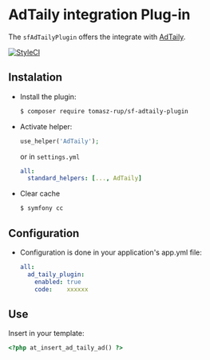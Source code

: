 # AdTaily integration Plug-in

The `sfAdTailyPlugin` offers the integrate with [AdTaily](http://www.adtaily.com/).

[![StyleCI](https://styleci.io/repos/49574524/shield?style=plastic&branch=master)](https://styleci.io/repos/49574524)

## Instalation

  * Install the plugin:

    ~~~sh
    $ composer require tomasz-rup/sf-adtaily-plugin
    ~~~

  * Activate helper:

    ~~~php
    use_helper('AdTaily');
    ~~~

    or in `settings.yml`

    ~~~yaml
    all:
      standard_helpers: [..., AdTaily]
    ~~~

  * Clear cache

    ~~~sh
    $ symfony cc
    ~~~

## Configuration

  * Configuration is done in your application's app.yml file:

    ~~~yaml
    all:
      ad_taily_plugin:
        enabled: true
        code:    xxxxxx
    ~~~

## Use

Insert in your template:

~~~html
<?php at_insert_ad_taily_ad() ?>
~~~
